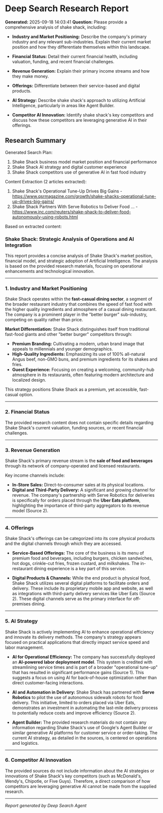 # Deep Search Research Report

**Generated:** 2025-09-18 14:03:41
**Question:** Please provide a comprehensive analysis of shake shack, including:

* **Industry and Market Positioning:** Describe the company's primary industry and any relevant sub-industries. Explain their current market position and how they differentiate themselves within this landscape.

* **Financial Status:** Detail their current financial health, including valuation, funding, and recent financial challenges.

* **Revenue Generation:** Explain their primary income streams and how they make money.

* **Offerings:** Differentiate between their service-based and digital products.

* **AI Strategy:** Describe shake shack's approach to utilizing Artificial Intelligence, particularly in areas like Agent Builder.

* **Competitor AI Innovation:** Identify shake shack's key competitors and discuss how these competitors are leveraging generative AI in their offerings.

## Research Summary


Generated Search Plan:
1. Shake Shack business model market position and financial performance
2. Shake Shack AI strategy and digital customer experience
3. Shake Shack competitors use of generative AI in fast food industry

Content Extraction (2 articles extracted):
1. Shake Shack's Operational Tune-Up Drives Big Gains - https://www.qsrmagazine.com/growth/shake-shacks-operational-tune-up-drives-big-gains/
2. Shake Shack Partners With Serve Robotics to Deliver Food ... - https://www.inc.com/reuters/shake-shack-to-deliver-food-autonomously-using-robots.html

Based on extracted content:
### **Shake Shack: Strategic Analysis of Operations and AI Integration**

This report provides a concise analysis of Shake Shack's market position, financial model, and strategic adoption of Artificial Intelligence. The analysis is based on the provided research materials, focusing on operational enhancements and technological innovation.

---

### **1. Industry and Market Positioning**

Shake Shack operates within the **fast-casual dining sector**, a segment of the broader restaurant industry that combines the speed of fast food with the higher quality ingredients and atmosphere of a casual dining restaurant. The company is a prominent player in the "better burger" sub-industry, competing on quality rather than price.

**Market Differentiation:**
Shake Shack distinguishes itself from traditional fast-food giants and other "better burger" competitors through:
*   **Premium Branding:** Cultivating a modern, urban brand image that appeals to millennials and younger demographics.
*   **High-Quality Ingredients:** Emphasizing its use of 100% all-natural Angus beef, non-GMO buns, and premium ingredients for its shakes and fries.
*   **Guest Experience:** Focusing on creating a welcoming, community-hub atmosphere in its restaurants, often featuring modern architecture and localized design.

This strategy positions Shake Shack as a premium, yet accessible, fast-casual option.

---

### **2. Financial Status**

The provided research content does not contain specific details regarding Shake Shack's current valuation, funding sources, or recent financial challenges.

---

### **3. Revenue Generation**

Shake Shack's primary revenue stream is the **sale of food and beverages** through its network of company-operated and licensed restaurants.

Key income channels include:
*   **In-Store Sales:** Direct-to-consumer sales at its physical locations.
*   **Digital and Third-Party Delivery:** A significant and growing channel for revenue. The company's partnership with Serve Robotics for deliveries is specifically for orders placed through the **Uber Eats platform**, highlighting the importance of third-party aggregators to its revenue model (Source 2).

---

### **4. Offerings**

Shake Shack's offerings can be categorized into its core physical products and the digital channels through which they are accessed.

*   **Service-Based Offerings:** The core of the business is its menu of premium food and beverages, including burgers, chicken sandwiches, hot dogs, crinkle-cut fries, frozen custard, and milkshakes. The in-restaurant dining experience is a key part of this service.

*   **Digital Products & Channels:** While the end product is physical food, Shake Shack utilizes several digital platforms to facilitate orders and delivery. These include its proprietary mobile app and website, as well as integrations with third-party delivery services like Uber Eats (Source 2). These digital channels serve as the primary interface for off-premises dining.

---

### **5. AI Strategy**

Shake Shack is actively implementing AI to enhance operational efficiency and innovate its delivery methods. The company's strategy appears focused on practical applications that directly impact service speed and labor management.

*   **AI for Operational Efficiency:** The company has successfully deployed an **AI-powered labor deployment model**. This system is credited with streamlining service times and is part of a broader "operational tune-up" that has resulted in significant performance gains (Source 1). This suggests a focus on using AI for back-of-house optimization rather than direct customer-facing interactions.

*   **AI and Automation in Delivery:** Shake Shack has partnered with **Serve Robotics** to pilot the use of autonomous sidewalk robots for food delivery. This initiative, limited to orders placed via Uber Eats, demonstrates an investment in automating the last-mile delivery process to potentially reduce costs and improve efficiency (Source 2).

*   **Agent Builder:** The provided research materials do not contain any information regarding Shake Shack's use of Google's Agent Builder or similar generative AI platforms for customer service or order-taking. The current AI strategy, as detailed in the sources, is centered on operations and logistics.

---

### **6. Competitor AI Innovation**

The provided sources do not include information about the AI strategies or innovations of Shake Shack's key competitors (such as McDonald's, Wendy's, Chipotle, or Five Guys). Therefore, a direct comparison of how competitors are leveraging generative AI cannot be made from the supplied research.

---
*Report generated by Deep Search Agent*
